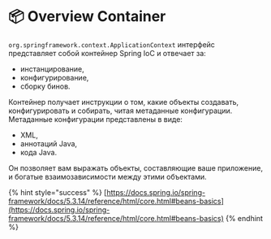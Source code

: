 # 📦 Overview Container

`org.springframework.context.ApplicationContext`  интерфейс представляет собой контейнер Spring IoC и отвечает за:&#x20;

* инстанцирование,
* конфигурирование,
* сборку бинов.

Контейнер получает инструкции о том, какие объекты создавать, конфигурировать и собирать, читая метаданные конфигурации. Метаданные конфигурации представлены в виде:

* XML,
* аннотаций Java,
* кода Java.

&#x20;Он позволяет вам выражать объекты, составляющие ваше приложение, и богатые взаимозависимости между этими объектами.

{% hint style="success" %}
[https://docs.spring.io/spring-framework/docs/5.3.14/reference/html/core.html#beans-basics](https://docs.spring.io/spring-framework/docs/5.3.14/reference/html/core.html#beans-basics)
{% endhint %}
